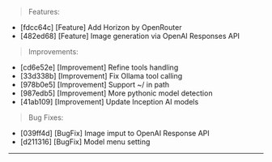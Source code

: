 > Features:
- [fdcc64c] [Feature] Add Horizon by OpenRouter
- [482ed68] [Feature] Image generation via OpenAI Responses API

> Improvements:
- [cd6e52e] [Improvement] Refine tools handling
- [33d338b] [Improvement] Fix Ollama tool calling
- [978b0e5] [Improvement] Support ~/ in path
- [987edb5] [Improvement] More pythonic model detection
- [41ab109] [Improvement] Update Inception AI models

> Bug Fixes:
- [039ff4d] [BugFix] Image imput to OpenAI Response API
- [d211316] [BugFix] Model menu setting


---
